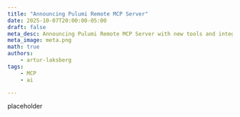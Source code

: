 ```yaml
---
title: "Announcing Pulumi Remote MCP Server"
date: 2025-10-07T20:00:00-05:00
draft: false
meta_desc: Announcing Pulumi Remote MCP Server with new tools and integration with Pulumi Neo
meta_image: meta.png
math: true
authors:
    - artur-laksberg
tags:
    - MCP
    - ai

---
```


placeholder
